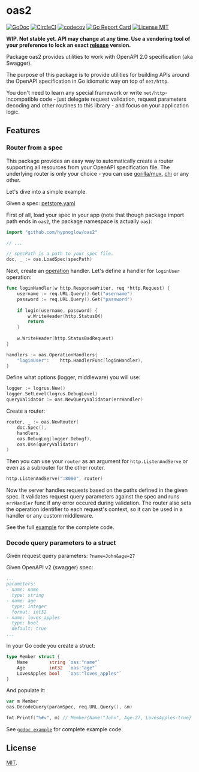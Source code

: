 # oas2

[![GoDoc](https://godoc.org/github.com/hypnoglow/oas2?status.svg)](https://godoc.org/github.com/hypnoglow/oas2)
[![CircleCI](https://circleci.com/gh/hypnoglow/oas2.svg?style=shield)](https://circleci.com/gh/hypnoglow/oas2)
[![codecov](https://codecov.io/gh/hypnoglow/oas2/branch/master/graph/badge.svg)](https://codecov.io/gh/hypnoglow/oas2)
[![Go Report Card](https://goreportcard.com/badge/github.com/hypnoglow/oas2)](https://goreportcard.com/report/github.com/hypnoglow/oas2)
[![License MIT](https://img.shields.io/badge/license-MIT-blue.svg?style=flat)](LICENSE)

**WIP. Not stable yet. API may change at any time. Use a vendoring tool of your
preference to lock an exact [release](https://github.com/hypnoglow/oas2/releases) version.**

Package oas2 provides utilities to work with OpenAPI 2.0 specification
(aka Swagger).

The purpose of this package is to provide utilities for building APIs
around the OpenAPI specification in Go idiomatic way on top of `net/http`.

You don't need to learn any special framework or write `net/http`-incompatible
code - just delegate request validation, request parameters decoding
and other routines to this library - and focus on your application logic.

## Features

### Router from a spec

This package provides an easy way to automatically create a router supporting
all resources from your OpenAPI specification file. The underlying router is only
your choice - you can use [gorilla/mux](https://github.com/gorilla/mux), [chi](https://github.com/go-chi/chi)
or any other.

Let's dive into a simple example.

Given a spec: [petstore.yaml](examples/petstore.yaml)

First of all, load your spec in your app (note that though package import path ends in `oas2`, the package namespace is actually `oas`):

```go
import "github.com/hypnoglow/oas2"

// ...

// specPath is a path to your spec file.
doc, _ := oas.LoadSpec(specPath)
```

Next, create an [operation](https://github.com/OAI/OpenAPI-Specification/blob/master/versions/2.0.md#operationObject) handler. 
Let's define a handler for `loginUser` operation:

```go
func loginHandler(w http.ResponseWriter, req *http.Request) {
    username := req.URL.Query().Get("username")
    password := req.URL.Query().Get("password")
    
    if login(username, password) {
        w.WriteHeader(http.StatusOK)
        return
    }
    
    w.WriteHeader(http.StatusBadRequest)
}
```

```go
handlers := oas.OperationHandlers{
    "loginUser":    http.HandlerFunc(loginHandler),
}
```

Define what options (logger, middleware) you will use:

```go
logger := logrus.New()
logger.SetLevel(logrus.DebugLevel)
queryValidator := oas.NewQueryValidator(errHandler)
```

Create a router:

```go
router, _ := oas.NewRouter(
    doc.Spec(), 
    handlers, 
    oas.DebugLog(logger.Debugf), 
    oas.Use(queryValidator)
)
```

Then you can use your `router` as an argument for `http.ListenAndServe` 
or even as a subrouter for the other router.

```go
http.ListenAndServe(":8080", router)
``` 

Now the server handles requests based on the paths defined in the given spec.
It validates request query parameters against the spec and runs `errHandler` 
func if any error occured during validation. The router also sets the operation
identifier to each request's context, so it can be used in a handler or any custom
middleware.

See the full [example](examples/router/main.go) for the complete code.

### Decode query parameters to a struct

Given request query parameters: `?name=John&age=27`

Given OpenAPI v2 (swagger) spec:

```yaml
...
parameters:
- name: name
  type: string
- name: age
  type: integer
  format: int32
- name: loves_apples
  type: bool
  default: true
...
```

In your Go code you create a struct:

```go
type Member struct {
	Name        string `oas:"name"`
	Age         int32  `oas:"age"`
	LovesApples bool   `oas:"loves_apples"`
}
```

And populate it:

```go
var m Member 
oas.DecodeQuery(paramSpec, req.URL.Query(), &m)

fmt.Printf("%#v", m) // Member{Name:"John", Age:27, LovesApples:true}
```

See [`godoc example`](https://godoc.org/github.com/hypnoglow/oas2#example-DecodeQuery) for complete example code.

## License

[MIT](https://github.com/hypnoglow/oas2/blob/master/LICENSE).
